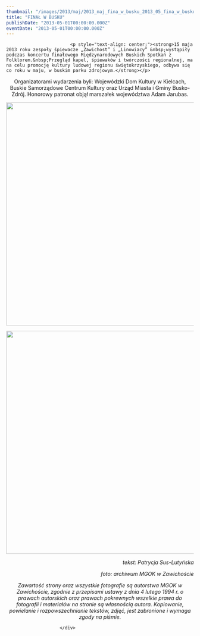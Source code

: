 ```yaml
---
thumbnail: "/images/2013/maj/2013_maj_fina_w_busku_2013_05_fina_w_busku_P1240620.jpg"
title: "FINAŁ W BUSKU"
publishDate: "2013-05-01T00:00:00.000Z"
eventDate: "2013-05-01T00:00:00.000Z"
---
```


<div class="entry-content">
							
							<p style="text-align: center;"><strong>15 maja 2013 roku zespoły śpiewacze „Zawichost” i „Linowiacy” &nbsp;wystąpiły podczas koncertu finałowego Międzynarodowych Buskich Spotkań z Folklorem.&nbsp;Przegląd kapel, śpiewaków i twórczości regionalnej, ma na celu promocję kultury ludowej regionu świętokrzyskiego, odbywa się co roku w maju, w buskim parku zdrojowym.</strong></p>
<p style="text-align: center;">Organizatorami wydarzenia byli: Wojewódzki Dom Kultury w Kielcach, Buskie Samorządowe Centrum Kultury oraz Urząd Miasta i Gminy Busko-Zdrój. Honorowy patronat objął marszałek województwa Adam Jarubas.</p>
<p><img fetchpriority="high" decoding="async" class="aligncenter size-full wp-image-1147" title="P1240620" src="/images/2013/maj/2013_maj_fina_w_busku_2013_05_fina_w_busku_P1240620.jpg" alt="" width="800" height="600" srcset="/images/2013/maj/2013_maj_fina_w_busku_2013_05_fina_w_busku_P1240620.jpg 800w, /images/2013/maj/P1240620-300x225.jpg 300w" sizes="(max-width: 800px) 100vw, 800px"></p>
<p><img decoding="async" class="aligncenter size-full wp-image-1148" title="P1240634" src="/images/2013/maj/2013_maj_fina_w_busku_2013_05_fina_w_busku_P1240634.jpg" alt="" width="800" height="600" srcset="/images/2013/maj/2013_maj_fina_w_busku_2013_05_fina_w_busku_P1240634.jpg 800w, /images/2013/maj/P1240634-300x225.jpg 300w" sizes="(max-width: 800px) 100vw, 800px"></p>
<p style="text-align: right;"><em>tekst: Patrycja Sus-Lutyńska</em></p>
<p style="text-align: right;"><em>foto: archiwum MGOK w Zawichoście</em></p>
<p style="text-align: center;"><em>Zawartość strony oraz wszystkie fotografie są autorstwa MGOK w Zawichoście, zgodnie z przepisami ustawy z dnia 4 lutego 1994 r. o prawach autorskich oraz prawach pokrewnych wszelkie prawa do fotografii i materiałów na stronie są własnością autora. Kopiowanie, powielanie i rozpowszechnianie tekstów, zdjęć, jest zabronione i wymaga zgody na piśmie.</em></p>
						
						</div>
